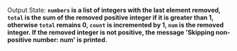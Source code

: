 Output State: **`numbers` is a list of integers with the last element removed, `total` is the sum of the removed positive integer if it is greater than 1, otherwise `total` remains 0, `count` is incremented by 1, `num` is the removed integer. If the removed integer is not positive, the message 'Skipping non-positive number: num' is printed.**